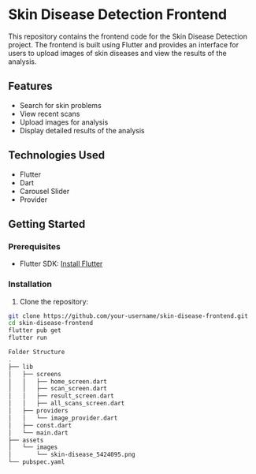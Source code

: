 # Skin Disease Detection Frontend

This repository contains the frontend code for the Skin Disease Detection project. The frontend is built using Flutter and provides an interface for users to upload images of skin diseases and view the results of the analysis.

## Features

- Search for skin problems
- View recent scans
- Upload images for analysis
- Display detailed results of the analysis

## Technologies Used

- Flutter
- Dart
- Carousel Slider
- Provider

## Getting Started

### Prerequisites

- Flutter SDK: [Install Flutter](https://flutter.dev/docs/get-started/install)

### Installation

1. Clone the repository:

```bash
git clone https://github.com/your-username/skin-disease-frontend.git
cd skin-disease-frontend
flutter pub get
flutter run

Folder Structure
.
├── lib
│   ├── screens
│   │   ├── home_screen.dart
│   │   ├── scan_screen.dart
│   │   ├── result_screen.dart
│   │   ├── all_scans_screen.dart
│   ├── providers
│   │   └── image_provider.dart
│   ├── const.dart
│   └── main.dart
├── assets
│   └── images
│       └── skin-disease_5424095.png
└── pubspec.yaml
